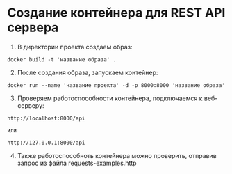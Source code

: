 # Создание контейнера для REST API сервера 

1. В директории проекта создаем образ:

```
docker build -t 'название образа' .
```

2. После создания образа, запускаем контейнер:

```
docker run --name 'название проекта' -d -p 8000:8000 'название образа'
```

3. Проверяем работоспособности контейнера, подключаемся к веб-серверу:

```
http://localhost:8000/api 

или

http://127.0.0.1:8000/api
```
4. Также работоспособноть контейнера можно проверить, отправив запрос из файла requests-examples.http
    


